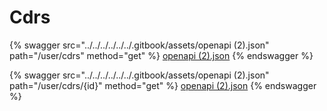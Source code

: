 # Cdrs

{% swagger src="../../../../../../.gitbook/assets/openapi (2).json" path="/user/cdrs" method="get" %}
[openapi (2).json](<../../../../../../.gitbook/assets/openapi (2).json>)
{% endswagger %}

{% swagger src="../../../../../../.gitbook/assets/openapi (2).json" path="/user/cdrs/{id}" method="get" %}
[openapi (2).json](<../../../../../../.gitbook/assets/openapi (2).json>)
{% endswagger %}
